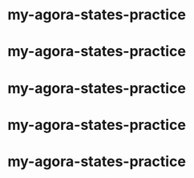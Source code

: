 # my-agora-states-practice
# my-agora-states-practice
# my-agora-states-practice
# my-agora-states-practice
# my-agora-states-practice
